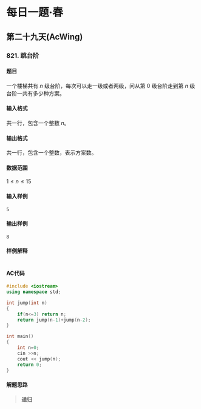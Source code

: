 # 每日一题·春

## 第二十九天(AcWing)

### 821. 跳台阶

#### 题目

一个楼梯共有 $n$ 级台阶，每次可以走一级或者两级，问从第 $0$ 级台阶走到第 $n$ 级台阶一共有多少种方案。

#### 输入格式

共一行，包含一个整数 $n$。

#### 输出格式

共一行，包含一个整数，表示方案数。

#### 数据范围

$1≤n≤15$

#### 输入样例

```
5
```

#### 输出样例

```
8
```

#### 样例解释

```

```

#### AC代码

```c++
#include <iostream>
using namespace std;

int jump(int n)
{
    if(n<=3) return n;
    return jump(n-1)+jump(n-2);
}

int main()
{
    int n=0;
    cin >>n;
    cout << jump(n);
    return 0;
}
```

#### 解题思路

> **递归**

>

